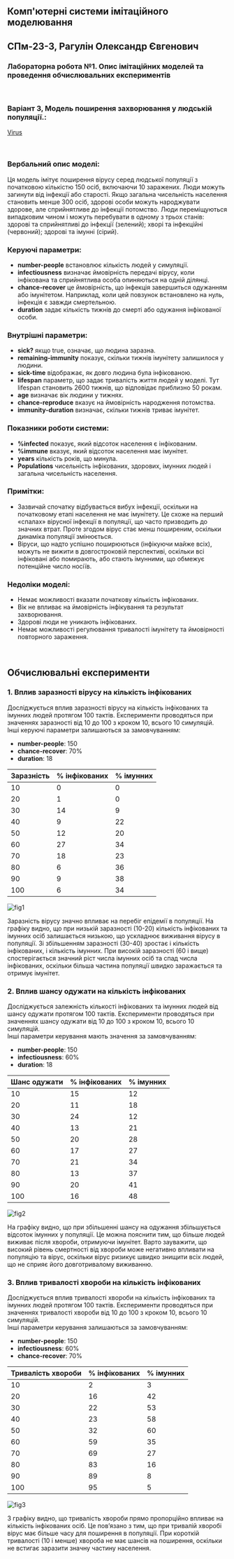 ## Комп'ютерні системи імітаційного моделювання
## СПм-23-3, **Рагулін Олександр Євгенович**
### Лабораторна робота №**1**. Опис імітаційних моделей та проведення обчислювальних експериментів

<br>

### Варіант 3, Модель поширення захворювання у людській популяції.:
[Virus](https://www.netlogoweb.org/launch#https://www.netlogoweb.org/assets/modelslib/Sample%20Models/Biology/Virus.nlogo)

<br>

### Вербальний опис моделі:
Ця модель імітує поширення вірусу серед людської популяції з початковою кількістю 150 осіб, включаючи 10 заражених. Люди можуть загинути від інфекції або старості. Якщо загальна чисельність населення становить менше 300 осіб, здорові особи можуть народжувати здорове, але сприйнятливе до інфекції потомство. Люди переміщуються випадковим чином і можуть перебувати в одному з трьох станів: здорові та сприйнятливі до інфекції (зелений); хворі та інфекційні (червоний); здорові та імунні (сірий).

### Керуючі параметри:
- **number-people** встановлює кількість людей у симуляції.
- **infectiousness** визначає ймовірність передачі вірусу, коли інфікована та сприйнятлива особа опиняються на одній ділянці.
- **chance-recover** це ймовірність, що інфекція завершиться одужанням або імунітетом. Наприклад, коли цей повзунок встановлено на нуль, інфекція є завжди смертельною.
- **duration** задає кількість тижнів до смерті або одужання інфікованої особи.

### Внутрішні параметри:
- **sick?** якщо true, означає, що людина заразна.
- **remaining-immunity** показує, скільки тижнів імунітету залишилося у людини.
- **sick-time** відображає, як довго людина була інфікованою.
- **lifespan** параметр, що задає тривалість життя людей у моделі. Тут lifespan становить 2600 тижнів, що відповідає приблизно 50 рокам.
- **age** визначає вік людини у тижнях.
- **chance-reproduce** вказує на ймовірність народження потомства.
- **immunity-duration** визначає, скільки тижнів триває імунітет.

### Показники роботи системи:
- **%infected** показує, який відсоток населення є інфікованим.
- **%immune** вказує, який відсоток населення має імунітет.
- **years** кількість років, що минула.
- **Populations** чисельність інфікованих, здорових, імунних людей і загальна чисельність населення.

### Примітки:
- Зазвичай спочатку відбувається вибух інфекції, оскільки на початковому етапі населення не має імунітету. Це схоже на перший «спалах» вірусної інфекції в популяції, що часто призводить до значних втрат. Проте згодом вірус стає менш поширеним, оскільки динаміка популяції змінюється.
- Віруси, що надто успішно поширюються (інфікуючи майже всіх), можуть не вижити в довгостроковій перспективі, оскільки всі інфіковані або помирають, або стають імунними, що обмежує потенційне число носіїв.

### Недоліки моделі:
- Немає можливості вказати початкову кількість інфікованих.
- Вік не впливає на ймовірність інфікування та результат захворювання.
- Здорові люди не уникають інфікованих.
- Немає можливості регулювання тривалості імунітету та ймовірності повторного зараження.

<br>

## Обчислювальні експерименти
### 1. Вплив заразності вірусу на кількість інфікованих
Досліджується вплив заразності вірусу на кількість інфікованих та імунних людей протягом 100 тактів. 
Експерименти проводяться при значеннях заразності від 10 до 100 з кроком 10, всього 10 симуляцій.  
Інші керуючі параметри залишаються за замовчуванням:
- **number-people**: 150
- **chance-recover**: 70%
- **duration**: 18

<table>
<thead>
<tr><th>Заразність</th><th>% інфікованих</th><th>% імунних</th></tr>
</thead>
<tbody>
<tr><td>10</td><td>0</td><td>0</td></tr>
<tr><td>20</td><td>1</td><td>0</td></tr>
<tr><td>30</td><td>14</td><td>9</td></tr>
<tr><td>40</td><td>9</td><td>22</td></tr>
<tr><td>50</td><td>12</td><td>20</td></tr>
<tr><td>60</td><td>27</td><td>34</td></tr>
<tr><td>70</td><td>18</td><td>23</td></tr>
<tr><td>80</td><td>6</td><td>36</td></tr>
<tr><td>90</td><td>9</td><td>38</td></tr>
<tr><td>100</td><td>6</td><td>34</td></tr>
</tbody>
</table>

![fig1](fig1.png)

Заразність вірусу значно впливає на перебіг епідемії в популяції. На графіку видно, що при низькій заразності (10-20) кількість інфікованих та імунних осіб залишається низькою, що ускладнює виживання вірусу в популяції. Зі збільшенням заразності (30-40) зростає і кількість інфікованих, і кількість імунних. При високій заразності (60 і вище) спостерігається значний ріст числа імунних осіб та спад числа інфікованих, оскільки більша частина популяції швидко заражається та отримує імунітет.

### 2. Вплив шансу одужати на кількість інфікованих
Досліджується залежність кількості інфікованих та імунних людей від шансу одужати протягом 100 тактів.
Експерименти проводяться при значеннях шансу одужати від 10 до 100 з кроком 10, всього 10 симуляцій.  
Інші параметри керування мають значення за замовчуванням:
- **number-people**: 150
- **infectiousness**: 60%
- **duration**: 18

<table>
<thead>
<tr><th>Шанс одужати</th><th>% інфікованих</th><th>% імунних</th></tr>
</thead>
<tbody>
<tr><td>10</td><td>15</td><td>12</td></tr>
<tr><td>20</td><td>11</td><td>18</td></tr>
<tr><td>30</td><td>24</td><td>12</td></tr>
<tr><td>40</td><td>13</td><td>21</td></tr>
<tr><td>50</td><td>20</td><td>28</td></tr>
<tr><td>60</td><td>17</td><td>27</td></tr>
<tr><td>70</td><td>21</td><td>34</td></tr>
<tr><td>80</td><td>13</td><td>37</td></tr>
<tr><td>90</td><td>20</td><td>41</td></tr>
<tr><td>100</td><td>16</td><td>48</td></tr>
</tbody>
</table>

![fig2](fig2.png)

На графіку видно, що при збільшенні шансу на одужання збільшується відсоток імунних у популяції. Це можна пояснити тим, що більше людей виживає після хвороби, отримуючи імунітет. Варто зауважити, що високий рівень смертності від хвороби може негативно впливати на популяцію та вірус, оскільки вірус ризикує швидко знищити всіх людей, що не сприяє його довготривалому виживанню.

### 3. Вплив тривалості хвороби на кількість інфікованих
Досліджується вплив тривалості хвороби на кількість інфікованих та імунних людей протягом 100 тактів.
Експерименти проводяться при значеннях тривалості хвороби від 10 до 100 з кроком 10, всього 10 симуляцій.  
Інші параметри керування залишаються за замовчуванням:
- **number-people**: 150
- **infectiousness**: 60%
- **chance-recover**: 70%

<table>
<thead>
<tr><th>Тривалість хвороби</th><th>% інфікованих</th><th>% імунних</th></tr>
</thead>
<tbody>
<tr><td>10</td><td>2</td><td>3</td></tr>
<tr><td>20</td><td>16</td><td>42</td></tr>
<tr><td>30</td><td>22</td><td>53</td></tr>
<tr><td>40</td><td>23</td><td>58</td></tr>
<tr><td>50</td><td>32</td><td>60</td></tr>
<tr><td>60</td><td>59</td><td>35</td></tr>
<tr><td>70</td><td>69</td><td>27</td></tr>
<tr><td>80</td><td>83</td><td>16</td></tr>
<tr><td>90</td><td>89</td><td>8</td></tr>
<tr><td>100</td><td>95</td><td>5</td></tr>
</tbody>
</table>

![fig3](fig3.png)

З графіку видно, що тривалість хвороби прямо пропорційно впливає на кількість інфікованих осіб. Це пов’язано з тим, що при тривалій хворобі вірус має більше часу для поширення в популяції. При короткій тривалості (10 і менше) хвороба не має шансів на поширення, оскільки не встигає заразити значну частину населення.
